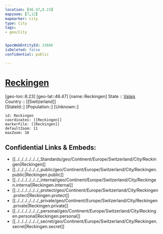 ```yaml
---
location: [46.47,8.23] 
mapzoom: [7,12] 
mapmarker: city 
type: City
tags:
- geo/City


SpocWebEntityId: 33666
isDeleted: false
confidential: public

---
```


# [Reckingen](Reckingen.md) 

[geo-lon::8.23] 
[geo-lat::46.47] 
[name::Reckingen] 
State :: [Valais](../../Valais.md)  
Country :: [[Switzerland]]  
[StateId::] 
[Population::] 
[Unknown::] 


```leaflet
id: Reckingen
coordinates: [[Reckingen]] 
markerFile: [[Reckingen]] 
defaultZoom: 11 
maxZoom: 18
```


## Confidential Links & Embeds: 
- [[../../../../../../_Standards/geo/Continent/Europe/Switzerland/City/Reckingen|Reckingen]] 
- [[../../../../../../_public/geo/Continent/Europe/Switzerland/City/Reckingen.public|Reckingen.public]] 
- [[../../../../../../_internal/geo/Continent/Europe/Switzerland/City/Reckingen.internal|Reckingen.internal]] 
- [[../../../../../../_protect/geo/Continent/Europe/Switzerland/City/Reckingen.protect|Reckingen.protect]] 
- [[../../../../../../_private/geo/Continent/Europe/Switzerland/City/Reckingen.private|Reckingen.private]] 
- [[../../../../../../_personal/geo/Continent/Europe/Switzerland/City/Reckingen.personal|Reckingen.personal]] 
- [[../../../../../../_secret/geo/Continent/Europe/Switzerland/City/Reckingen.secret|Reckingen.secret]] 

